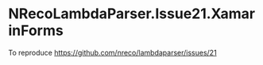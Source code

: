 # NRecoLambdaParser.Issue21.XamarinForms

To reproduce https://github.com/nreco/lambdaparser/issues/21
